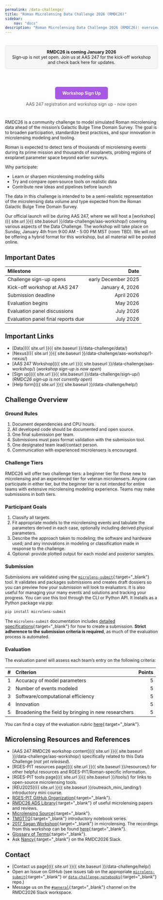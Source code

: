 ```yaml
---
permalink: /data-challenge/
title: "Roman Microlensing Data Challenge 2026 (RMDC26)"
sidebar:
    nav: "docs"
description: "Roman Microlensing Data Challenge 2026 (RMDC26): overview, datasets, ground rules, key dates, submission tooling, and AAS 247 workshop details."
---
```


<!-- Pre‑launch notice (replace with Sign Up button at launch) -->
<div style="display: flex; justify-content: center; gap: 10px; margin: 1em 0; align-items: center; flex-wrap: wrap;">
  <div style="text-align: center; margin: 1.5em 0; padding: 12px 16px; border-radius: 6px; background: #f6f6f7; border: 1px solid #e2e2e2; display: inline-block;">
    <strong>RMDC26 is coming January 2026 </strong><br>
    Sign‑up is not yet open. Join us at AAS 247 for the kick‑off workshop and check back here for updates.
  </div>
  <!-- Registration button -->
  <div style="text-align: center; margin: 2em 0;">
    <a href="https://aas.org/meetings/aas247/registration" target="_blank" style="background-color: #a859e4; color: white; padding: 12px 24px; text-decoration: none; border-radius: 6px; font-weight: bold; display: inline-block; transition: background-color 0.2s;">Workshop Sign Up</a>
    <div style="margin-top: 0.5em; color: #555;">AAS 247 registration and workshop sign up - now open</div>
  </div>
</div>

RMDC26 is a community challenge to model simulated Roman microlensing data ahead of the mission’s Galactic Bulge Time Domain Survey. The goal is to broaden participation, standardize best practices, and spur innovation in microlensing modeling and tooling.

Roman is expected to detect tens of thousands of microlensing events during its prime mission and thousands of exoplanets, probing regions of exoplanet parameter space beyond earlier surveys.

Why participate:
- Learn or sharpen microlensing modeling skills
- Try and compare open‑source tools on realistic data
- Contribute new ideas and pipelines before launch

<!-- Add a figure? -->

The data in this challenge is intended to be a semi-realistic representation of the microlensing data volume and type expected from the Roman Galactic Bulge Time Domain Survey. 

Our official launch will be during AAS 247, where we will host a [workshop]({{ site.url }}{{ site.baseurl }}/data-challenge/aas-workshop/) covering various aspects of the Data Challenge. The workshop will take place on Sunday, January 4th from 9:00 AM - 5:00 PM MST (room TBD). We will not be offering a hybrid format for this workshop, but all material will be posted online.

## Important Dates

| Milestone | Date |
| :- | -: |
| Challenge sign-up opens | early December 2025 |
| Kick-off workshop at AAS 247 | January 4, 2026 |
| Submission deadline | April 2026 |
| Evaluation begins | May 2026 |
| Evaluation panel discussions | July 2026 |
| Evaluation panel final reports due | July 2026 |

## Important Links

- [Data]({{ site.url }}{{ site.baseurl }}/data-challenge/data/)
- [Nexus]({{ site.url }}{{ site.baseurl }}/data-challenge/aas-workshop/1-nexus/)
- [AAS 247 Workshop]({{ site.url }}{{ site.baseurl }}/data-challenge/aas-workshop/) (*workshop sign-up is now open*)
- [Sign up]({{ site.url }}{{ site.baseurl }}/data-challenge/sign-up/) (*RMDC26 sign‑up is not currently open*)
- [Help form]({{ site.url }}{{ site.baseurl }}/data-challenge/help/)

## Challenge Overview

### Ground Rules

1) Document dependencies and CPU hours.  
2) All developed code should be documented and open source.  
3) One final submission per team.  
4) Submissions must pass format validation with the submission tool.  
5) One designated team lead/contact person.  
6) Communication with experienced microlensers is encouraged.  

### Challenge Tiers

RMDC26 will offer two challenge tiers: a beginner tier for those new to microlensing and an experienced tier for veteran microlensers. Anyone can participate in either tier, but the beginner tier is not intended for entire teams with extensive microlensing modeling experience. Teams may make submissions in both tiers.

### Participant Goals

1) Classify all targets.  
2) Fit appropriate models to the microlensing events and tabulate the parameters derived in each case, optionally including derived physical parameters.  
3) Describe the approach taken to modeling; the software and hardware used; and any innovations in modeling or classification made in response to the challenge.  
4) Optional: provide plotted output for each model and posterior samples.  

### Submission

Submissions are validated using the [`microlens-submit`](https://microlens-submit.readthedocs.io/en/latest/){:target="_blank"} tool. It validates and packages submissions and creates draft dossiers so you can preview how your submission will look to evaluators. It is also useful for managing your many events and solutions and tracking your progress. You can use this tool through the CLI or Python API. It installs as a Python package via pip:

```bash
pip install microlens-submit
```

The `microlens-submit` documentation includes [detailed specifications](https://microlens-submit.readthedocs.io/en/latest/submission_manual.html){:target="_blank"} for how to create a submission. **Strict adherence to the submission criteria is required**, as much of the evaluation process is automated.

### Evaluation

The evaluation panel will assess each team’s entry on the following criteria:

| # | Criterion | Points |
| :-: | :- | -: |
| 1 | Accuracy of model parameters | 5 |
| 2 | Number of events modeled | 5 |
| 3 | Software/computational efficiency | 5 |
| 4 | Innovation | 5 |
| 5 | Broadening the field by bringing in new researchers | 5 |

You can find a copy of the evaluation rubric [here](https://rges-pit.org/data-challenge){:target="_blank"}.

## Microlensing Resources and References

* [AAS 247 RMDC26 workshop content]({{ site.url }}{{ site.baseurl }}/data-challenge/aas-workshop/) specifically related to this Data Challenge (*not yet released*).
* [RGES-PIT resources page]({{ site.url }}{{ site.baseurl }}/resources/) for other helpful resources and RGES-PIT/Roman-specific information.  
* [RGES-PIT tools page]({{ site.url }}{{ site.baseurl }}/tools/) for links to open-source microlensing tools.  
* [REU2025]({{ site.url }}{{ site.baseurl }}/outreach_mini_landing/) introductory mini course.
* [RGES-PIT GitHub Organization](https://github.com/rges-pit){:target="_blank"}.
* [RMDC26 ADS Library](https://ui.adsabs.harvard.edu/public-libraries/gRI3mf-LQAGs3HbN4fuRSg){:target="_blank"} of useful microlensing papers and reviews.  
* [Microlensing Source](https://www.microlensing-source.org/){:target="_blank"}.  
* [TMGTTG](https://github.com/AmberLee2427/TheMicrolensersGuideToTheGalaxy.git){:target="_blank"} introductory notebook series.  
* [2017 Sagan Workshop](http://nexsci.caltech.edu/workshop/2017/){:target="_blank"} in microlensing. The recordings from this workshop can be found [here](https://www.youtube.com/watch?v=QPfKucBb9B8&list=PLIbTYGsIVYthWRS14eCEK8SK9IOTcaYsf){:target="_blank"}. 
* [Glossary of Terms](https://www.microlensing-source.org/glossary/){:target="_blank"}.  
* Ask [Nancy](https://rmdc2025.slack.com/archives/D098SMZTNR2){:target="_blank"} on the RMDC2026 Slack. <!-- or connect to her MCP server -->

## Contact

* [Contact us page]({{ site.url }}{{ site.baseurl }}/data-challenge/help/)
* Open an Issue on GitHub (see issues tab on the appropriate [`microlens-submit`](https://github.com/rges-pit/microlens-submit/issues){:target="_blank"} or [`data-challenge-notebooks`](https://github.com/rges-pit/data-challenge-notebooks/issues){:target="_blank"} repo.)
* Message us on the [`#general`](https://rmdc2026.slack.com/archives/C096QG09P5F){:target="_blank"} channel on the RMDC2026 Slack workspace.
